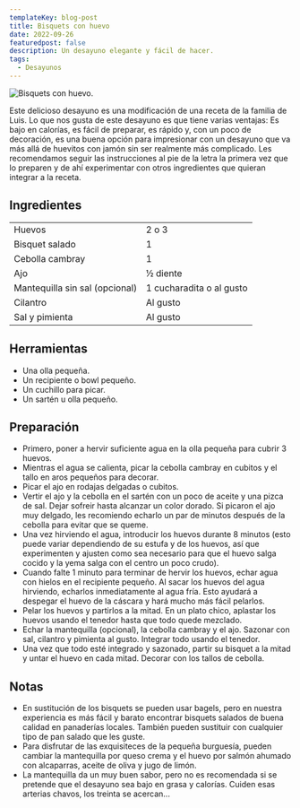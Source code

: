 ```yaml
---
templateKey: blog-post
title: Bisquets con huevo
date: 2022-09-26
featuredpost: false
description: Un desayuno elegante y fácil de hacer. 
tags:
  - Desayunos
---
```



![Bisquets con huevo.](/img/huevos.jpg)

Este delicioso desayuno es una modificación de una receta de la familia de Luis. Lo que nos gusta de este desayuno es que tiene varias ventajas: Es bajo en calorías, es fácil de preparar, es rápido y, con un poco de decoración, es una buena opción para impresionar con un desayuno que va más allá de huevitos con jamón sin ser realmente más complicado. Les recomendamos seguir las instrucciones al pie de la letra la primera vez que lo preparen y de ahí experimentar con otros ingredientes que quieran integrar a la receta.

## Ingredientes

|  |  |
| ----------- | ----------- |
| Huevos  | 2 o 3 |
| Bisquet salado | 1 |
| Cebolla cambray | 1 |
| Ajo | ½ diente |
| Mantequilla sin sal (opcional) | 1 cucharadita o al gusto |
| Cilantro | Al gusto |
| Sal y pimienta | Al gusto |

## Herramientas

- Una olla pequeña.
- Un recipiente o bowl pequeño.
- Un cuchillo para picar.
- Un sartén u olla pequeño.

## Preparación

- Primero, poner a hervir suficiente agua en la olla pequeña para cubrir 3 huevos.
- Mientras el agua se calienta, picar la cebolla cambray en cubitos y el tallo en aros pequeños para decorar.
- Picar el ajo en rodajas delgadas o cubitos.
- Vertir el ajo y la cebolla en el sartén con un poco de aceite y una pizca de sal. Dejar sofreir hasta alcanzar un color dorado. Si picaron el ajo muy delgado, les recomiendo echarlo un par de minutos después de la cebolla para evitar que se queme.
- Una vez hirviendo el agua, introducir los huevos durante 8 minutos (esto puede variar dependiendo de su estufa y de los huevos, así que experimenten y ajusten como sea necesario para que el huevo salga cocido y la yema salga con el centro un poco crudo).
- Cuando falte 1 minuto para terminar de hervir los huevos, echar agua con hielos en el recipiente pequeño. Al sacar los huevos del agua hirviendo, echarlos inmediatamente al agua fría. Esto ayudará a despegar el huevo de la cáscara y hará mucho más fácil pelarlos.
- Pelar los huevos y partirlos a la mitad. En un plato chico, aplastar los huevos usando el tenedor hasta que todo quede mezclado.
- Echar la mantequilla (opcional), la cebolla cambray y el ajo. Sazonar con sal, cilantro y pimienta al gusto. Integrar todo usando el tenedor.
- Una vez que todo esté integrado y sazonado, partir su bisquet a la mitad y untar el huevo en cada mitad. Decorar con los tallos de cebolla.

## Notas

- En sustitución de los bisquets se pueden usar bagels, pero en nuestra experiencia es más fácil y barato encontrar bisquets salados de buena calidad en panaderías locales. También pueden sustituir con cualquier tipo de pan salado que les guste.
- Para disfrutar de las exquisiteces de la pequeña burguesía, pueden cambiar la mantequilla por queso crema y el huevo por salmón ahumado con alcaparras, aceite de oliva y jugo de limón.
- La mantequilla da un muy buen sabor, pero no es recomendada si se pretende que el desayuno sea bajo en grasa y calorías. Cuiden esas arterias chavos, los treinta se acercan...
